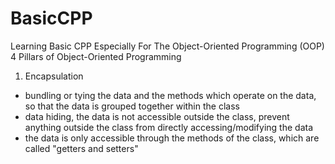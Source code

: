 # BasicCPP

Learning Basic CPP Especially For The Object-Oriented Programming (OOP)
4 Pillars of Object-Oriented Programming

1. Encapsulation 
- bundling or tying the data and the methods which operate on the data, so that the data is grouped together within the class
- data hiding, the data is not accessible outside the class, prevent anything outside the class from directly accessing/modifying the data
- the data is only accessible through the methods of the class, which are called "getters and setters"
